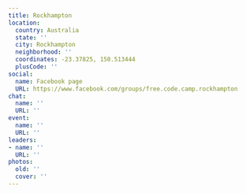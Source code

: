 ```yaml
---
title: Rockhampton
location:
  country: Australia
  state: ''
  city: Rockhampton
  neighborhood: ''
  coordinates: -23.37825, 150.513444
  plusCode: ''
social:
  name: Facebook page
  URL: https://www.facebook.com/groups/free.code.camp.rockhampton
chat:
  name: ''
  URL: ''
event:
  name: ''
  URL: ''
leaders:
- name: ''
  URL: ''
photos:
  old: ''
  cover: ''
---
```

